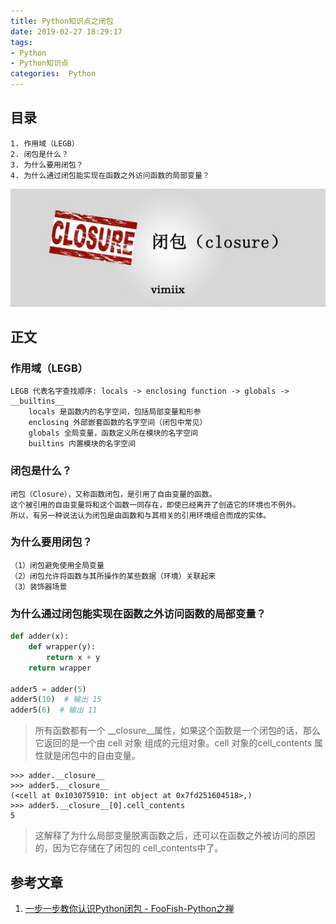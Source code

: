 ```yaml
---
title: Python知识点之闭包
date: 2019-02-27 18:29:17
tags: 
- Python
- Python知识点
categories:  Python
---
```


## 目录

```
1. 作用域（LEGB）
2. 闭包是什么？
3. 为什么要用闭包？
4. 为什么通过闭包能实现在函数之外访问函数的局部变量？
```

![closure](https://raw.githubusercontent.com/AboutSange/img/master/closure.jpg)

<!-- more -->

## 正文

### 作用域（LEGB）

```
LEGB 代表名字查找顺序: locals -> enclosing function -> globals -> __builtins__
    locals 是函数内的名字空间，包括局部变量和形参
    enclosing 外部嵌套函数的名字空间（闭包中常见）
    globals 全局变量，函数定义所在模块的名字空间
    builtins 内置模块的名字空间
```

### 闭包是什么？

```
闭包（Closure），又称函数闭包，是引用了自由变量的函数。
这个被引用的自由变量将和这个函数一同存在，即使已经离开了创造它的环境也不例外。
所以，有另一种说法认为闭包是由函数和与其相关的引用环境组合而成的实体。
```

### 为什么要用闭包？

```
（1）闭包避免使用全局变量
（2）闭包允许将函数与其所操作的某些数据（环境）关联起来
（3）装饰器场景
```

### 为什么通过闭包能实现在函数之外访问函数的局部变量？


```python
def adder(x):
    def wrapper(y):
        return x + y
    return wrapper

adder5 = adder(5)
adder5(10)  # 输出 15
adder5(6)  # 输出 11
```
> 所有函数都有一个 __closure__属性，如果这个函数是一个闭包的话，那么它返回的是一个由 cell 对象 组成的元组对象。cell 对象的cell_contents 属性就是闭包中的自由变量。

```
>>> adder.__closure__
>>> adder5.__closure__
(<cell at 0x103075910: int object at 0x7fd251604518>,)
>>> adder5.__closure__[0].cell_contents
5
```

> 这解释了为什么局部变量脱离函数之后，还可以在函数之外被访问的原因的，因为它存储在了闭包的 cell_contents中了。

## 参考文章

1. [一步一步教你认识Python闭包 - FooFish-Python之禅](https://foofish.net/python-closure.html)
